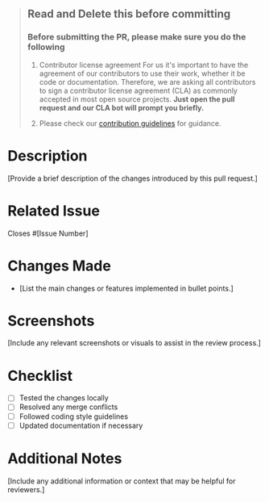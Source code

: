 > ## Read and Delete this before committing
>
> ### Before submitting the PR, please make sure you do the following
>
> 1. Contributor license agreement
>    For us it's important to have the agreement of our contributors to use their work, whether it be code or documentation. Therefore, we are asking all contributors to sign a contributor license agreement (CLA) as commonly accepted in most open source projects. **Just open the pull request and our CLA bot will prompt you briefly.**
>
> 2. Please check our [contribution guidelines](https://github.com/ignacio-nacho-barbano/typescale-garden?tab=coc-ov-file#readme) for guidance.

# Description

[Provide a brief description of the changes introduced by this pull request.]

# Related Issue

Closes #[Issue Number]

# Changes Made

- [List the main changes or features implemented in bullet points.]

# Screenshots

[Include any relevant screenshots or visuals to assist in the review process.]

# Checklist

- [ ] Tested the changes locally
- [ ] Resolved any merge conflicts
- [ ] Followed coding style guidelines
- [ ] Updated documentation if necessary

# Additional Notes

[Include any additional information or context that may be helpful for reviewers.]

